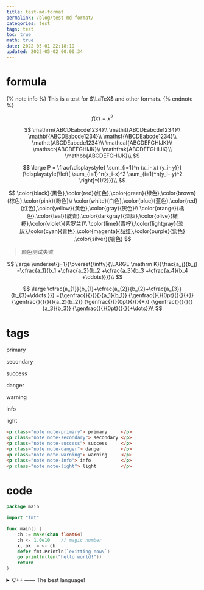 ```yaml
---
title: test-md-format
permalink: /blog/test-md-format/
categories: test
tags: test
toc: true
math: true
date: 2022-05-01 22:18:19
updated: 2022-05-02 00:00:34
---
```


# formula

{% note info %}
This is a test for $\LaTeX$ and other formats.
{% endnote %}

$$
f(x) = x ^ 2
$$

$$
\mathrm{ABCDEabcde1234}\\
\mathit{ABCDEabcde1234}\\
\mathbf{ABCDEabcde1234}\\
\mathsf{ABCDEabcde1234}\\
\mathtt{ABCDEabcde1234}\\
\mathcal{ABCDEFGHIJK}\\
\mathscr{ABCDEFGHIJK}\\
\mathfrak{ABCDEFGHIJK}\\
\mathbb{ABCDEFGHIJK}\\
$$

$$
\large P = \frac{\displaystyle{
\sum_{i=1}^n (x_i- x)
(y_i- y)}}
{\displaystyle{\left[
\sum_{i=1}^n(x_i-x)^2
\sum_{i=1}^n(y_i- y)^2
\right]^{1/2}}}\\
$$

$$
\color{black}{黑色},\color{red}{红色},\color{green}{绿色},\color{brown}{棕色},\color{pink}{粉色}\\
\color{white}{白色},\color{blue}{蓝色},\color{red}{红色},\color{yellow}{黄色},\color{gray}{灰色}\\
\color{orange}{橘色},\color{teal}{靛青},\color{darkgray}{深灰},\color{olive}{橄榄},\color{violet}{紫罗兰}\\
\color{lime}{青柠},\color{lightgray}{淡灰},\color{cyan}{青色},\color{magenta}{品红},\color{purple}{紫色}
,\color{silver}{银色}
$$

> 颜色测试失败

$$
\large \underset{j=1}{\overset{\infty}{\LARGE \mathrm K}}\frac{a_j}{b_j}
=\cfrac{a_1}{b_1
+\cfrac{a_2}{b_2
+\cfrac{a_3}{b_3
+\cfrac{a_4}{b_4
+\ddots}}}}\\
$$

$$
\large
\cfrac{a_{1}}{b_{1}+\cfrac{a_{2}}{b_{2}+\cfrac{a_{3}}{b_{3}+\ddots }}}
={\genfrac{}{}{}{}{a_1}{b_1}}  
{\genfrac{}{}{0pt}{}{}{+}}   
{\genfrac{}{}{}{}{a_2}{b_2}}   
{\genfrac{}{}{0pt}{}{}{+}}   
{\genfrac{}{}{}{}{a_3}{b_3}}   
{\genfrac{}{}{0pt}{}{}{+\dots}}\\
$$

# tags

<p class="note note-primary"> primary     </p>
<p class="note note-secondary"> secondary </p>
<p class="note note-success"> success     </p>
<p class="note note-danger"> danger       </p>
<p class="note note-warning"> warning     </p>
<p class="note note-info"> info           </p>
<p class="note note-light"> light         </p>

```html
<p class="note note-primary"> primary     </p>
<p class="note note-secondary"> secondary </p>
<p class="note note-success"> success     </p>
<p class="note note-danger"> danger       </p>
<p class="note note-warning"> warning     </p>
<p class="note note-info"> info           </p>
<p class="note note-light"> light         </p>
```

# code
```go
package main

import "fmt"

func main() {
    ch := make(chan float64)
    ch <- 1.0e10    // magic number
    x, ok := <- ch
    defer fmt.Println(`exitting now\`)
    go println(len("hello world!"))
    return
}
```

<details>
<summary> C++ —— The best language! </summary>

```cpp
#include <bits/stdc++.h>

using i64 = long long; // <+>

void solve() {
  int n;
  std::cin >> n;
  for (int i = n; i > 0; --i) {
    std::cout << i << " \n"[i == 1];
  }
}

int main() {
  std::cin.tie(nullptr)->sync_with_stdio(false);

  int tt = 1;
  std::cin >> tt;
  while (tt --) {
    solve();
  }

  return 0 ^ 0;
}
```
</details>
